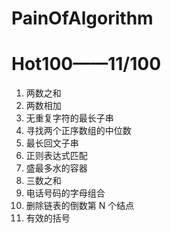 # PainOfAlgorithm

# Hot100——11/100

1. 两数之和
2. 两数相加
3. 无重复字符的最长子串
4. 寻找两个正序数组的中位数
5. 最长回文子串
6. 正则表达式匹配
7. 盛最多水的容器
8. 三数之和
9. 电话号码的字母组合
10. 删除链表的倒数第 N 个结点
11. 有效的括号